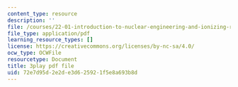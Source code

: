 ```yaml
---
content_type: resource
description: ''
file: /courses/22-01-introduction-to-nuclear-engineering-and-ionizing-radiation-fall-2016/72e7d95d2e2de3d625921f5e8a693b8d_RCSCg40NgD4.pdf
file_type: application/pdf
learning_resource_types: []
license: https://creativecommons.org/licenses/by-nc-sa/4.0/
ocw_type: OCWFile
resourcetype: Document
title: 3play pdf file
uid: 72e7d95d-2e2d-e3d6-2592-1f5e8a693b8d
---
```


